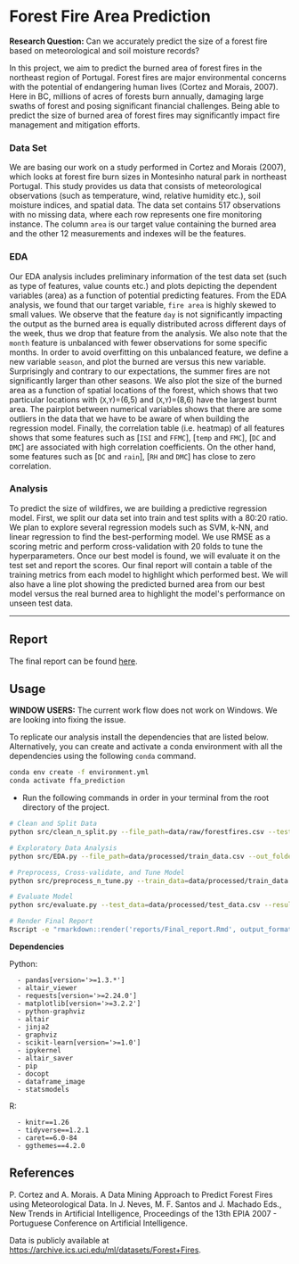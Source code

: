 # Forest Fire Area Prediction

**Research Question:** Can we accurately predict the size of a forest fire based on meteorological and soil moisture records?

In this project, we aim to predict the burned area of forest fires in the northeast region of Portugal. Forest fires are major environmental concerns with the potential of endangering human lives (Cortez and Morais, 2007). Here in BC, millions of acres of forests burn annually, damaging large swaths of forest and posing significant financial challenges. Being able to predict the size of burned area of forest fires may significantly impact fire management and mitigation efforts.

### Data Set

We are basing our work on a study performed in Cortez and Morais (2007), which looks at forest fire burn sizes in Montesinho natural park in northeast Portugal. This study provides us data that consists of meteorological observations (such as temperature, wind, relative humidity etc.), soil moisture indices, and spatial data. The data set contains 517 observations with no missing data, where each row represents one fire monitoring instance. The column `area` is our target value containing the burned area and the other 12 measurements and indexes will be the features.

### EDA

Our EDA analysis includes preliminary information of the test data set (such as type of features, value counts etc.) and plots depicting the dependent variables (area) as a function of potential predicting features. From the EDA analysis, we found that our target variable, `fire area` is highly skewed to small values. We observe that the feature `day` is not significantly impacting the output as the burned area is equally distributed across different days of the week, thus we drop that feature from the analysis. We also note that the `month` feature is unbalanced with fewer observations for some specific months. In order to avoid overfitting on this unbalanced feature, we define a new variable `season`, and plot the burned are versus this new variable. Surprisingly and contrary to our expectations, the summer fires are not significantly larger than other seasons. We also plot the size of the burned area as a function of spatial locations of the forest, which shows that two particular locations with (`X`,`Y`)=(6,5) and (`X`,`Y`)=(8,6) have the largest burnt area. The pairplot between numerical variables shows that there are some outliers in the data that we have to be aware of when building the regression model. Finally, the correlation table (i.e. heatmap) of all features shows that some features such as \[`ISI` and `FFMC`\], \[`temp` and `FMC`\], \[`DC` and `DMC`\] are associated with high correlation coefficients. On the other hand, some features such as \[`DC` and `rain`\], \[`RH` and `DMC`\] has close to zero correlation.

### Analysis

To predict the size of wildfires, we are building a predictive regression model. First, we split our data set into train and test splits with a 80:20 ratio. We plan to explore several regression models such as SVM, k-NN, and linear regression to find the best-performing model. We use RMSE as a scoring metric and perform cross-validation with 20 folds to tune the hyperparameters. Once our best model is found, we will evaluate it on the test set and report the scores. Our final report will contain a table of the training metrics from each model to highlight which performed best. We will also have a line plot showing the predicted burned area from our best model versus the real burned area to highlight the model's performance on unseen test data.

------------------------------------------------------------------------

## Report

The final report can be found [here](https://github.com/UBC-MDS/forest-fire-area-prediction-group-2/blob/dev/reports/Final_report.md).

## Usage

**WINDOW USERS:** The current work flow does not work on Windows. We are looking into fixing the issue.

To replicate our analysis install the dependencies that are listed below. Alternatively, you can create and activate a conda environment with all the dependencies using the following `conda` command.

``` bash
conda env create -f environment.yml
conda activate ffa_prediction
```

-   Run the following commands in order in your terminal from the root directory of the project.

``` bash
# Clean and Split Data
python src/clean_n_split.py --file_path=data/raw/forestfires.csv --test_data_file=test_data --train_data_file=train_data

# Exploratory Data Analysis
python src/EDA.py --file_path=data/processed/train_data.csv --out_folder=results

# Preprocess, Cross-validate, and Tune Model
python src/preprocess_n_tune.py --train_data=data/processed/train_data.csv --results_path=results/

# Evaluate Model
python src/evaluate.py --test_data=data/processed/test_data.csv --results_path=results/

# Render Final Report
Rscript -e "rmarkdown::render('reports/Final_report.Rmd', output_format = 'github_document')"
```

**Dependencies**

Python:

      - pandas[version='>=1.3.*']
      - altair_viewer
      - requests[version='>=2.24.0']
      - matplotlib[version='>=3.2.2']
      - python-graphviz
      - altair
      - jinja2
      - graphviz
      - scikit-learn[version='>=1.0']
      - ipykernel
      - altair_saver
      - pip
      - docopt
      - dataframe_image
      - statsmodels

R:

      - knitr==1.26
      - tidyverse==1.2.1
      - caret==6.0-84
      - ggthemes==4.2.0

## References

P. Cortez and A. Morais. A Data Mining Approach to Predict Forest Fires using Meteorological Data. In J. Neves, M. F. Santos and J. Machado Eds., New Trends in Artificial Intelligence, Proceedings of the 13th EPIA 2007 - Portuguese Conference on Artificial Intelligence.

Data is publicly available at <https://archive.ics.uci.edu/ml/datasets/Forest+Fires>.
